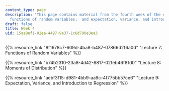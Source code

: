 ```yaml
---
content_type: page
description: 'This page contains material from the fourth week of the course and covers
  functions of random variables;  and expectation, variance, and introduction to regression. '
draft: false
title: Week 4
uid: 15aa8ef1-02ea-4497-9a37-1c6d790e3ea3
---
```

{{% resource_link "8f1678c7-609d-4ba8-b487-07866d2f6a0d" "Lecture 7: Functions of Random Variables" %}}

{{% resource_link "b74b2310-23a8-4d42-8817-02feb46f81d0" "Lecture 8: Moments of Distribution" %}}

{{% resource_link "aebf3f15-d981-4bb9-aa9c-4f775bb57ce6" "Lecture 9: Expectation, Variance, and Introduction to Regression" %}}